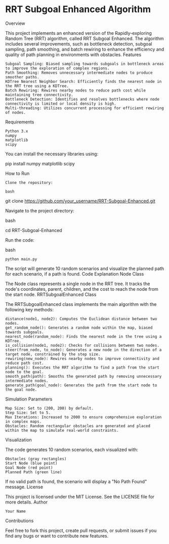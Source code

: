 # RRT Subgoal Enhanced Algorithm
Overview

This project implements an enhanced version of the Rapidly-exploring Random Tree (RRT) algorithm, called RRT Subgoal Enhanced. The algorithm includes several improvements, such as bottleneck detection, subgoal sampling, path smoothing, and batch rewiring to enhance the efficiency and quality of path planning in environments with obstacles.
Features

    Subgoal Sampling: Biased sampling towards subgoals in bottleneck areas to improve the exploration of complex regions.
    Path Smoothing: Removes unnecessary intermediate nodes to produce smoother paths.
    KDTree Nearest Neighbor Search: Efficiently finds the nearest node in the RRT tree using a KDTree.
    Batch Rewiring: Rewires nearby nodes to reduce path cost while maintaining tree connectivity.
    Bottleneck Detection: Identifies and resolves bottlenecks where node connectivity is limited or local density is high.
    Multi-threading: Utilizes concurrent processing for efficient rewiring of nodes.

Requirements

    Python 3.x
    numpy
    matplotlib
    scipy

You can install the necessary libraries using:

pip install numpy matplotlib scipy

How to Run

    Clone the repository:

    bash

git clone https://github.com/your_username/RRT-Subgoal-Enhanced.git

Navigate to the project directory:

bash

cd RRT-Subgoal-Enhanced

Run the code:

bash

    python main.py

The script will generate 10 random scenarios and visualize the planned path for each scenario, if a path is found.
Code Explanation
Node Class

The Node class represents a single node in the RRT tree. It tracks the node's coordinates, parent, children, and the cost to reach the node from the start node.
RRTSubgoalEnhanced Class

The RRTSubgoalEnhanced class implements the main algorithm with the following key methods:

    distance(node1, node2): Computes the Euclidean distance between two nodes.
    get_random_node(): Generates a random node within the map, biased towards subgoals.
    nearest_node(random_node): Finds the nearest node in the tree using a KDTree.
    is_collision(node1, node2): Checks for collisions between two nodes.
    steer(from_node, to_node): Generates a new node in the direction of a target node, constrained by the step size.
    rewiring(new_node): Rewires nearby nodes to improve connectivity and reduce path cost.
    planning(): Executes the RRT algorithm to find a path from the start node to the goal.
    smooth_path(path): Smooths the generated path by removing unnecessary intermediate nodes.
    generate_path(goal_node): Generates the path from the start node to the goal node.

Simulation Parameters

    Map Size: Set to (200, 200) by default.
    Step Size: Set to 5.
    Max Iterations: Increased to 2000 to ensure comprehensive exploration in complex maps.
    Obstacles: Random rectangular obstacles are generated and placed within the map to simulate real-world constraints.

Visualization

The code generates 10 random scenarios, each visualized with:

    Obstacles (gray rectangles)
    Start Node (blue point)
    Goal Node (red point)
    Planned Path (green line)

If no valid path is found, the scenario will display a "No Path Found" message.
License

This project is licensed under the MIT License. See the LICENSE file for more details.
Author

    Your Name

Contributions

Feel free to fork this project, create pull requests, or submit issues if you find any bugs or want to contribute new features.
